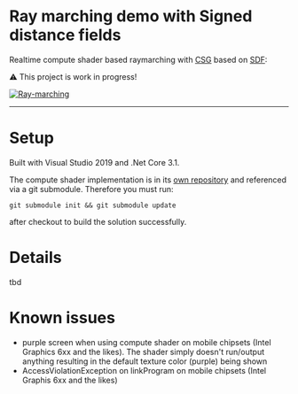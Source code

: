 # Ray marching demo with Signed distance fields

Realtime compute shader based raymarching with [CSG](https://en.wikipedia.org/wiki/Constructive_solid_geometry) based on [SDF](https://en.wikipedia.org/wiki/Signed_distance_function):

:warning: This project is work in progress!

[![Ray-marching](https://dev.azure.com/marcstanlive/Opensource/_apis/build/status/120)](https://dev.azure.com/marcstanlive/Opensource/_build/definition?definitionId=120)

___

# Setup

Built with Visual Studio 2019 and .Net Core 3.1.

The compute shader implementation is in its [own repository](https://github.com/MarcStan/monogame-framework-computeshader) and referenced via a git submodule. Therefore you must run:

```
git submodule init && git submodule update
```

after checkout to build the solution successfully.

# Details

tbd

# Known issues

* purple screen when using compute shader on mobile chipsets (Intel Graphics 6xx and the likes). The shader simply doesn't run/output anything resulting in the default texture color (purple) being shown
* AccessViolationException on linkProgram on mobile chipsets (Intel Graphis 6xx and the likes)
